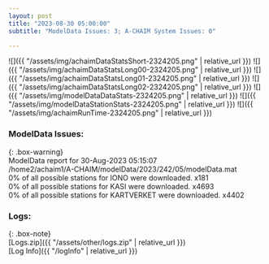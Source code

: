 ```yaml
---
layout: post
title: "2023-08-30 05:00:00"
subtitle: "ModelData Issues: 3; A-CHAIM System Issues: 0"

---
```


![]({{ "/assets/img/achaimDataStatsShort-2324205.png" | relative_url }})
![]({{ "/assets/img/achaimDataStatsLong00-2324205.png" | relative_url }})
![]({{ "/assets/img/achaimDataStatsLong01-2324205.png" | relative_url }})
![]({{ "/assets/img/achaimDataStatsLong02-2324205.png" | relative_url }})
![]({{ "/assets/img/modelDataDataStats-2324205.png" | relative_url }})
![]({{ "/assets/img/modelDataStationStats-2324205.png" | relative_url }})
![]({{ "/assets/img/achaimRunTime-2324205.png" | relative_url }})


### ModelData Issues:  
  
{: .box-warning}  
 ModelData report for 30-Aug-2023 05:15:07   
 /home2/achaim1/A-CHAIM/modelData/2023/242/05/modelData.mat   
 0% of all possible stations for IONO were downloaded. x181   
 0% of all possible stations for KASI were downloaded. x4693   
 0% of all possible stations for KARTVERKET were downloaded. x4402   
  


### Logs:  
  
{: .box-note}  
[Logs.zip]({{ "/assets/other/logs.zip" | relative_url }})  
[Log Info]({{ "/logInfo" | relative_url }})  
